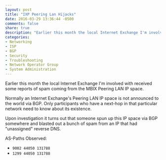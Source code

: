 ```yaml
---
layout: post
title: "IXP Peering Lan Hijacks"
date: 2016-03-29 13:36:44 -0500
comments: false
share: true
description: "Earlier this month the local Internet Exchange I'm involved with received some reports of spam coming from the MBIX Peering LAN IP space."
categories: 
- Networking
- ISP
- BGP
- Security
- Troubleshooting
- Network Operator Group
- System Administration
---
```

Earlier this month the local Internet Exchange I'm involved with received some reports of spam coming from the MBIX Peering LAN IP space.

<script src="https://stat.ripe.net/widgets/widget_api.js"></script>

Normally an Internet Exchange's Peering LAN IP space is not announced to the world via BGP. Only participants who have a next-hop in that particular network need to know about its existence. 

Upon investigation it turns out that someone spun up this IP space via BGP somewhere and blasted out a bunch of spam from an IP that had "unassigned" reverse DNS.

AS-Paths Observed:

*	`9002 44050 131788`
*	`1299 44050 131788`

<div class="statwdgtauto"><script>ripestat.init("bgplay",{"ignoreReannouncements":"true","rrcs":"0,1,6,7,11,14","resource":"206.72.208.0/24","starttime":"2016-03-17T15:00:00","endtime":"2016-03-19T15:00:00","instant":"null","type":"bgp"},null,{"size": "medium","show_controls":"yes","disable":[]})</script></div>

<div class="statwdgtauto"><script>ripestat.init("bgp-update-activity",{"starttime":"2016-03-17T15:00:00","endtime":"2016-03-19T15:00:00","resource":"206.72.208.0/24"},null,{"size": "medium","show_controls":"yes","disable":[]})</script></div>

